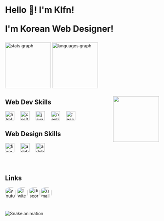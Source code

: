 <h1 align="left">Hello 👋! I'm Klfn!<br><p>I'm Korean Web Designer!</p></h2>

###

<div align="left">
  <img src="https://github-readme-stats.vercel.app/api?username=klf-n&hide_title=false&hide_rank=false&show_icons=true&include_all_commits=true&count_private=true&disable_animations=false&theme=dracula&locale=en&hide_border=false" height="150" alt="stats graph"  />
  <img src="https://github-readme-stats.vercel.app/api/top-langs?username=klf-n&locale=en&hide_title=false&layout=compact&card_width=320&langs_count=5&theme=dracula&hide_border=false" height="150" alt="languages graph"  />
</div>

###

<a href="https://www.klfn.site/"><img align="right" height="150" src="https://avatars.githubusercontent.com/u/97512153?v=4" /></a>

###

<h2>Web Dev Skills</h2>
<div align="left">
  <img src="https://cdn.jsdelivr.net/gh/devicons/devicon/icons/html5/html5-original.svg" height="30" alt="html5 logo"  />
  <img width="12" />
  <img src="https://cdn.jsdelivr.net/gh/devicons/devicon/icons/css3/css3-original.svg"  height="30" alt="css3 logo"  />
  <img width="12" />
  <img src="https://cdn.jsdelivr.net/gh/devicons/devicon/icons/javascript/javascript-original.svg" height="30" alt="javascript logo"  />
  <img width="12" />
  <img src="https://cdn.jsdelivr.net/gh/devicons/devicon/icons/nextjs/nextjs-original.svg" height="30" alt="nextjs logo"  />
  <img width="12" />
  <img src="https://cdn.jsdelivr.net/gh/devicons/devicon/icons/react/react-original.svg" height="30" alt="react logo"  />
  <img width="12" />
  
  ###
  
  <h2>Web Design Skills</h2>
  
  <img src="https://cdn.icon-icons.com/icons2/2429/PNG/512/figma_logo_icon_147289.png" height="30" alt="figma logo"  />
  <img width="12" />
    <img src="https://upload.wikimedia.org/wikipedia/commons/thumb/a/af/Adobe_Photoshop_CC_icon.svg/2101px-Adobe_Photoshop_CC_icon.svg.png" height="30" alt="adobeps logo"  />
  <img width="12" />
      <img src="https://upload.wikimedia.org/wikipedia/commons/thumb/c/c2/Adobe_XD_CC_icon.svg/2101px-Adobe_XD_CC_icon.svg.png" height="30" alt="adobexd logo"  />
  <img width="12" />
</div>

###
<br>
<h2>Links</h2>
<div align="left">
  <img src="https://img.shields.io/static/v1?message=Youtube&logo=youtube&label=&color=FF0000&logoColor=white&labelColor=&style=for-the-badge" height="35" alt="youtube logo" style="border-radius: 12px;"  />
  <img src="https://img.shields.io/static/v1?message=Twitch&logo=twitch&label=&color=9146FF&logoColor=white&labelColor=&style=for-the-badge" height="35" alt="twitch logo" style="border-radius: 12px;"  />
  <img src="https://img.shields.io/static/v1?message=Discord&logo=discord&label=&color=7289DA&logoColor=white&labelColor=&style=for-the-badge" height="35" alt="discord logo" style="border-radius: 12px;"  />
  <img src="https://img.shields.io/static/v1?message=Gmail&logo=gmail&label=&color=D14836&logoColor=white&labelColor=&style=for-the-badge" height="35" alt="gmail logo" style="border-radius: 12px;"  />

###

<br clear="both">

<img src="https://cdn.discordapp.com/attachments/913407821335367721/1124218092722069646/github-user-contribution.svg" alt="Snake animation" />

###
